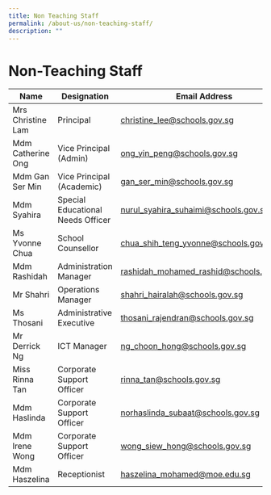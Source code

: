 ```yaml
---
title: Non Teaching Staff
permalink: /about-us/non-teaching-staff/
description: ""
---
```

# **Non-Teaching Staff**

| Name 	| Designation 	| Email Address 	|
|---	|---	|---	|
| Mrs Christine Lam 	| Principal 	| [christine_lee@schools.gov.sg](mailto:christine_lee@schools.gov.sg) 	|
| Mdm Catherine Ong 	| Vice Principal (Admin) 	| [ong_yin_peng@schools.gov.sg](mailto:ong_yin_peng@schools.gov.sg) 	|
| Mdm Gan Ser Min 	| Vice Principal (Academic) 	| [gan_ser_min@schools.gov.sg](mailto:gan_ser_min@schools.gov.sg) 	|
| Mdm Syahira 	| Special Educational Needs Officer 	| [nurul_syahira_suhaimi@schools.gov.sg](mailto:nurul_syahira_suhaimi@schools.gov.sg) 	|
| Ms Yvonne Chua 	| School Counsellor 	| [chua_shih_teng_yvonne@schools.gov.sg](mailto:chua_shih_teng_yvonne@schools.gov.sg) 	|
| Mdm Rashidah 	| Administration Manager 	| [rashidah_mohamed_rashid@schools.gov.sg](mailto:rashidah_mohamed_rashid@schools.gov.sg) 	|
| Mr Shahri 	| Operations Manager 	| [shahri_hairalah@schools.gov.sg](mailto:shahri_hairalah@schools.gov.sg) 	|
| Ms Thosani 	| Administrative Executive 	| [thosani_rajendran@schools.gov.sg](mailto:thosani_rajendran@schools.gov.sg) 	|
| Mr Derrick Ng 	| ICT Manager 	| [ng_choon_hong@schools.gov.sg](mailto:ng_choon_hong@schools.gov.sg) 	|
| Miss Rinna Tan 	| Corporate Support Officer 	| [rinna_tan@schools.gov.sg](mailto:rinna_tan@schools.gov.sg) 	|
| Mdm Haslinda 	| Corporate Support Officer 	| [norhaslinda_subaat@schools.gov.sg](mailto:norhaslinda_subaat@schools.gov.sg) 	|
| Mdm Irene Wong 	| Corporate Support Officer 	| [wong_siew_hong@schools.gov.sg](mailto:wong_siew_hong_subaat@schools.gov.sg) 	|
| Mdm Haszelina 	| Receptionist 	| [haszelina_mohamed@moe.edu.sg](mailto:haszelina_mohamed@moe.edu.sg) 	|